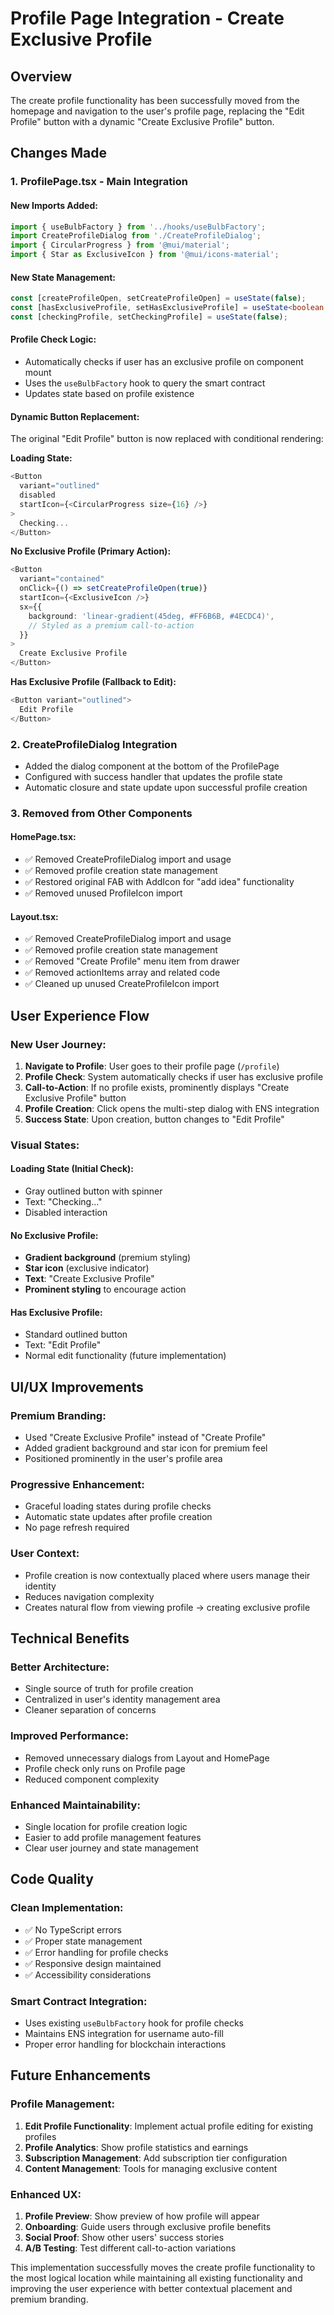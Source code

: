 # Profile Page Integration - Create Exclusive Profile

## Overview
The create profile functionality has been successfully moved from the homepage and navigation to the user's profile page, replacing the "Edit Profile" button with a dynamic "Create Exclusive Profile" button.

## Changes Made

### 1. **ProfilePage.tsx - Main Integration**

#### **New Imports Added:**
```typescript
import { useBulbFactory } from '../hooks/useBulbFactory';
import CreateProfileDialog from './CreateProfileDialog';
import { CircularProgress } from '@mui/material';
import { Star as ExclusiveIcon } from '@mui/icons-material';
```

#### **New State Management:**
```typescript
const [createProfileOpen, setCreateProfileOpen] = useState(false);
const [hasExclusiveProfile, setHasExclusiveProfile] = useState<boolean | null>(null);
const [checkingProfile, setCheckingProfile] = useState(false);
```

#### **Profile Check Logic:**
- Automatically checks if user has an exclusive profile on component mount
- Uses the `useBulbFactory` hook to query the smart contract
- Updates state based on profile existence

#### **Dynamic Button Replacement:**
The original "Edit Profile" button is now replaced with conditional rendering:

**Loading State:**
```typescript
<Button
  variant="outlined"
  disabled
  startIcon={<CircularProgress size={16} />}
>
  Checking...
</Button>
```

**No Exclusive Profile (Primary Action):**
```typescript
<Button
  variant="contained"
  onClick={() => setCreateProfileOpen(true)}
  startIcon={<ExclusiveIcon />}
  sx={{
    background: 'linear-gradient(45deg, #FF6B6B, #4ECDC4)',
    // Styled as a premium call-to-action
  }}
>
  Create Exclusive Profile
</Button>
```

**Has Exclusive Profile (Fallback to Edit):**
```typescript
<Button variant="outlined">
  Edit Profile
</Button>
```

### 2. **CreateProfileDialog Integration**
- Added the dialog component at the bottom of the ProfilePage
- Configured with success handler that updates the profile state
- Automatic closure and state update upon successful profile creation

### 3. **Removed from Other Components**

#### **HomePage.tsx:**
- ✅ Removed CreateProfileDialog import and usage
- ✅ Removed profile creation state management
- ✅ Restored original FAB with AddIcon for "add idea" functionality
- ✅ Removed unused ProfileIcon import

#### **Layout.tsx:**
- ✅ Removed CreateProfileDialog import and usage
- ✅ Removed profile creation state management
- ✅ Removed "Create Profile" menu item from drawer
- ✅ Removed actionItems array and related code
- ✅ Cleaned up unused CreateProfileIcon import

## User Experience Flow

### **New User Journey:**
1. **Navigate to Profile**: User goes to their profile page (`/profile`)
2. **Profile Check**: System automatically checks if user has exclusive profile
3. **Call-to-Action**: If no profile exists, prominently displays "Create Exclusive Profile" button
4. **Profile Creation**: Click opens the multi-step dialog with ENS integration
5. **Success State**: Upon creation, button changes to "Edit Profile"

### **Visual States:**

#### **Loading State (Initial Check):**
- Gray outlined button with spinner
- Text: "Checking..."
- Disabled interaction

#### **No Exclusive Profile:**
- **Gradient background** (premium styling)
- **Star icon** (exclusive indicator)
- **Text**: "Create Exclusive Profile"
- **Prominent styling** to encourage action

#### **Has Exclusive Profile:**
- Standard outlined button
- Text: "Edit Profile"
- Normal edit functionality (future implementation)

## UI/UX Improvements

### **Premium Branding:**
- Used "Create Exclusive Profile" instead of "Create Profile"
- Added gradient background and star icon for premium feel
- Positioned prominently in the user's profile area

### **Progressive Enhancement:**
- Graceful loading states during profile checks
- Automatic state updates after profile creation
- No page refresh required

### **User Context:**
- Profile creation is now contextually placed where users manage their identity
- Reduces navigation complexity
- Creates natural flow from viewing profile → creating exclusive profile

## Technical Benefits

### **Better Architecture:**
- Single source of truth for profile creation
- Centralized in user's identity management area
- Cleaner separation of concerns

### **Improved Performance:**
- Removed unnecessary dialogs from Layout and HomePage
- Profile check only runs on Profile page
- Reduced component complexity

### **Enhanced Maintainability:**
- Single location for profile creation logic
- Easier to add profile management features
- Clear user journey and state management

## Code Quality

### **Clean Implementation:**
- ✅ No TypeScript errors
- ✅ Proper state management
- ✅ Error handling for profile checks
- ✅ Responsive design maintained
- ✅ Accessibility considerations

### **Smart Contract Integration:**
- Uses existing `useBulbFactory` hook for profile checks
- Maintains ENS integration for username auto-fill
- Proper error handling for blockchain interactions

## Future Enhancements

### **Profile Management:**
1. **Edit Profile Functionality**: Implement actual profile editing for existing profiles
2. **Profile Analytics**: Show profile statistics and earnings
3. **Subscription Management**: Add subscription tier configuration
4. **Content Management**: Tools for managing exclusive content

### **Enhanced UX:**
1. **Profile Preview**: Show preview of how profile will appear
2. **Onboarding**: Guide users through exclusive profile benefits
3. **Social Proof**: Show other users' success stories
4. **A/B Testing**: Test different call-to-action variations

This implementation successfully moves the create profile functionality to the most logical location while maintaining all existing functionality and improving the user experience with better contextual placement and premium branding.
